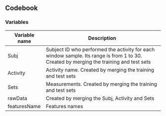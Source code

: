 ## Codebook

### Variables

Variable name	| Description
----------------|------------
Subj		| Subject ID who performed the activity for each window sample. Its range is from 1 to 30. Created by merging the training and test sets
Activity        | Activity name. Created by merging the training and test sets
Sets	 	| Measurements. Created by merging the training and test sets
rawData		| Created by merging the Subj, Activity and Sets
featuresName	| Features names

